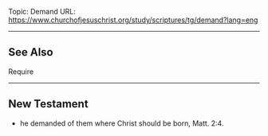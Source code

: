 Topic: Demand
URL: https://www.churchofjesuschrist.org/study/scriptures/tg/demand?lang=eng

---

## See Also

Require

---

## New Testament

- he demanded of them where Christ should be born, Matt. 2:4.


